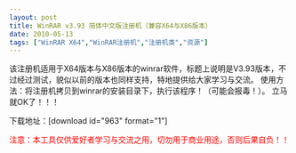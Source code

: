 ```yaml
---
layout: post
title: WinRAR v3.93 简体中文版注册机（兼容X64与X86版本）		
date: 2010-05-13
tags: ["WinRAR X64","WinRAR注册机","注册机类","资源"]
---
```


该注册机适用于X64版本与X86版本的winrar软件，标题上说明是V3.93版本，不过经过测试，貌似以前的版本也同样支持，特地提供给大家学习与交流。
使用方法：将注册机拷贝到winrar的安装目录下，执行该程序！（可能会报毒！）。
立马就OK了！！！

下载地址：[download id="963" format="1"]

<span style="color: red;">注意：本工具仅供爱好者学习与交流之用，切勿用于商业用途，否则后果自负！！		